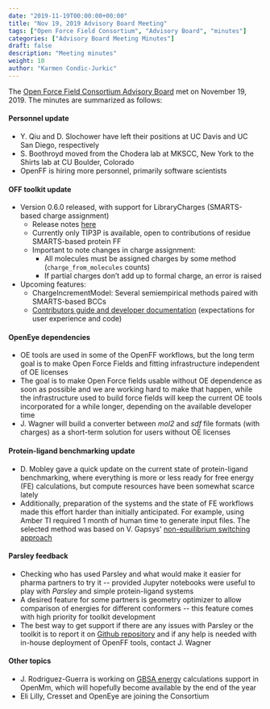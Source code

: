 ```yaml
---
date: "2019-11-19T00:00:00+00:00"
title: "Nov 19, 2019 Advisory Board Meeting"
tags: ["Open Force Field Consortium", "Advisory Board", "minutes"]
categories: ["Advisory Board Meeting Minutes"]
draft: false
description: "Meeting minutes"
weight: 10
author: "Karmen Condic-Jurkic"
---
```


The [Open Force Field Consortium Advisory Board](https://openforcefield.org/about/organization/#open-force-field-consortium) met on November 19, 2019.
The minutes are summarized as follows:

#### Personnel update

* Y. Qiu and D. Slochower have left their positions at UC Davis and UC San Diego, respectively
* S. Boothroyd moved from the Chodera lab at MKSCC, New York to the Shirts lab at CU Boulder, Colorado
* OpenFF is hiring more personnel, primarily software scientists

#### OFF toolkit update
* Version 0.6.0 released, with support for LibraryCharges (SMARTS-based charge assignment)
  - Release notes [here](https://open-forcefield-toolkit.readthedocs.io/en/0.6.0/releasehistory.html)
  - Currently only TIP3P is available, open to contributions of residue SMARTS-based protein FF
  - Important to note changes in charge assignment:
     + All molecules must be assigned charges by some method (`charge_from_molecules` counts)
     + If partial charges don’t add up to formal charge, an error is raised
* Upcoming features:
  - ChargeIncrementModel: Several semiempirical methods paired with SMARTS-based BCCs
  - [Contributors guide and developer documentation](https://github.com/openforcefield/openforcefield/pull/459) (expectations for user experience and code)

#### OpenEye dependencies
* OE tools are used in some of the OpenFF workflows, but the long term goal is to make Open Force Fields and fitting infrastructure independent of OE licenses
* The goal is to make Open Force fields usable without OE dependence as soon as possible and we are working hard to make that happen, while the infrastructure used to build force fields will keep the current OE tools incorporated for a while longer, depending on the available developer time
* J. Wagner will build a converter between *mol2* and *sdf* file formats (with charges) as a short-term solution for users without OE licenses


#### Protein-ligand benchmarking update
* D. Mobley gave a quick update on the current state of protein-ligand benchmarking, where everything is more or less ready for free energy (FE) calculations, but compute resources have been somewhat scarce lately
* Additionally, preparation of the systems and the state of FE workflows made this effort harder than initially anticipated. For example, using Amber TI required 1 month of human time to generate input files. The selected method was based on V. Gapsys' [non-equilibrium switching approach](https://zenodo.org/record/3420778)

#### Parsley feedback
* Checking who has used Parsley and what would make it easier for pharma partners to try it --  provided Jupyter notebooks were useful to play with *Parsley* and simple protein-ligand systems
* A desired feature for some partners is geometry optimizer to allow comparison of energies for different conformers -- this feature comes with high priority for toolkit development
* The best way to get support if there are any issues with Parsley or the toolkit is to report it on [Github repository](https://github.com/openforcefield/openforcefields) and if any help is needed with in-house deployment of OpenFF tools, contact J. Wagner

#### Other topics
* J. Rodriguez-Guerra is working on [GBSA energy](https://github.com/openforcefield/openmmgbsa/) calculations support in OpenMm, which will hopefully become available by the end of the year
* Eli Lilly, Cresset and OpenEye are joining the Consortium
